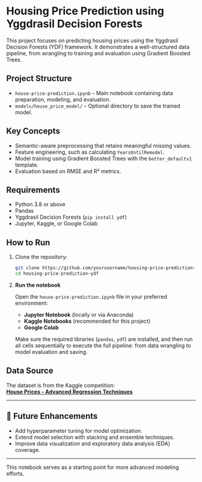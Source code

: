 # Housing Price Prediction using Yggdrasil Decision Forests

This project focuses on predicting housing prices using the Yggdrasil Decision Forests (YDF) framework. It demonstrates a well-structured data pipeline, from wrangling to training and evaluation using Gradient Boosted Trees.

## Project Structure

- `house-price-prediction.ipynb` – Main notebook containing data preparation, modeling, and evaluation.
- `models/house_price_model/` – Optional directory to save the trained model.

## Key Concepts

- Semantic-aware preprocessing that retains meaningful missing values.
- Feature engineering, such as calculating `YearsUntilRemodel`.
- Model training using Gradient Boosted Trees with the `better_defaultv1` template.
- Evaluation based on RMSE and R² metrics.

## Requirements

- Python 3.8 or above
- Pandas
- Yggdrasil Decision Forests (`pip install ydf`)
- Jupyter, Kaggle, or Google Colab

## How to Run

1. Clone the repository:
   ```bash
   git clone https://github.com/yourusername/housing-price-prediction-ydf.git
   cd housing-price-prediction-ydf

2. **Run the notebook**

    Open the `house-price-prediction.ipynb` file in your preferred environment:

    - **Jupyter Notebook** (locally or via Anaconda)
    - **Kaggle Notebooks** (recommended for this project)
    - **Google Colab**

    Make sure the required libraries (`pandas`, `ydf`) are installed, and then run all cells sequentially to execute the full pipeline: from data wrangling to model evaluation and saving.


## Data Source

The dataset is from the Kaggle competition:  
**[House Prices - Advanced Regression Techniques](https://www.kaggle.com/competitions/house-prices-advanced-regression-techniques/data)**



---

## 🔧 Future Enhancements

- Add hyperparameter tuning for model optimization.
- Extend model selection with stacking and ensemble techniques.
- Improve data visualization and exploratory data analysis (EDA) coverage.

---

This notebook serves as a starting point for more advanced modeling efforts.
